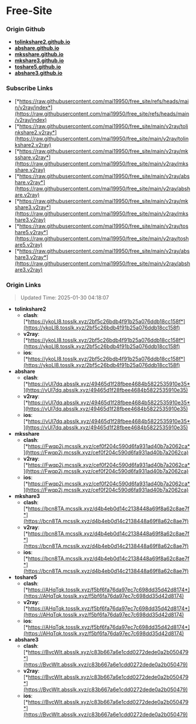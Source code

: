 # Free-Site

### Origin Github

- [**tolinkshare2.github.io**](https://github.com/tolinkshare2/tolinkshare2.github.io)
- [**abshare.github.io**](https://github.com/abshare/abshare.github.io)
- [**mksshare.github.io**](https://github.com/mksshare/mksshare.github.io)
- [**mkshare3.github.io**](https://github.com/mkshare3/mkshare3.github.io)
- [**toshare5.github.io**](https://github.com/toshare5/toshare5.github.io)
- [**abshare3.github.io**](https://github.com/abshare3/abshare3.github.io)

### Subscribe Links

- [*https://raw.githubusercontent.com/mai19950/free_site/refs/heads/main/v2ray/index*](https://raw.githubusercontent.com/mai19950/free_site/refs/heads/main/v2ray/index)
- [*https://raw.githubusercontent.com/mai19950/free_site/main/v2ray/tolinkshare2.v2ray*](https://raw.githubusercontent.com/mai19950/free_site/main/v2ray/tolinkshare2.v2ray)
- [*https://raw.githubusercontent.com/mai19950/free_site/main/v2ray/mksshare.v2ray*](https://raw.githubusercontent.com/mai19950/free_site/main/v2ray/mksshare.v2ray)
- [*https://raw.githubusercontent.com/mai19950/free_site/main/v2ray/abshare.v2ray*](https://raw.githubusercontent.com/mai19950/free_site/main/v2ray/abshare.v2ray)
- [*https://raw.githubusercontent.com/mai19950/free_site/main/v2ray/mkshare3.v2ray*](https://raw.githubusercontent.com/mai19950/free_site/main/v2ray/mkshare3.v2ray)
- [*https://raw.githubusercontent.com/mai19950/free_site/main/v2ray/toshare5.v2ray*](https://raw.githubusercontent.com/mai19950/free_site/main/v2ray/toshare5.v2ray)
- [*https://raw.githubusercontent.com/mai19950/free_site/main/v2ray/abshare3.v2ray*](https://raw.githubusercontent.com/mai19950/free_site/main/v2ray/abshare3.v2ray)

### Origin Links

> Updated Time: 2025-01-30 04:18:07

- **tolinkshare2**
  - **clash**: [*https://ykoLI8.tosslk.xyz/2bf5c26bdb4f91b25a076ddb18cc158f*](https://ykoLI8.tosslk.xyz/2bf5c26bdb4f91b25a076ddb18cc158f)
  - **v2ray**: [*https://ykoLI8.tosslk.xyz/2bf5c26bdb4f91b25a076ddb18cc158f*](https://ykoLI8.tosslk.xyz/2bf5c26bdb4f91b25a076ddb18cc158f)
  - **ios**: [*https://ykoLI8.tosslk.xyz/2bf5c26bdb4f91b25a076ddb18cc158f*](https://ykoLI8.tosslk.xyz/2bf5c26bdb4f91b25a076ddb18cc158f)
- **abshare**
  - **clash**: [*https://vUl7dq.absslk.xyz/49465d1f28fbee4684b5822535910e35*](https://vUl7dq.absslk.xyz/49465d1f28fbee4684b5822535910e35)
  - **v2ray**: [*https://vUl7dq.absslk.xyz/49465d1f28fbee4684b5822535910e35*](https://vUl7dq.absslk.xyz/49465d1f28fbee4684b5822535910e35)
  - **ios**: [*https://vUl7dq.absslk.xyz/49465d1f28fbee4684b5822535910e35*](https://vUl7dq.absslk.xyz/49465d1f28fbee4684b5822535910e35)
- **mksshare**
  - **clash**: [*https://Fwqp2j.mcsslk.xyz/cef0f204c590d6fa931ad40b7a2062ca*](https://Fwqp2j.mcsslk.xyz/cef0f204c590d6fa931ad40b7a2062ca)
  - **v2ray**: [*https://Fwqp2j.mcsslk.xyz/cef0f204c590d6fa931ad40b7a2062ca*](https://Fwqp2j.mcsslk.xyz/cef0f204c590d6fa931ad40b7a2062ca)
  - **ios**: [*https://Fwqp2j.mcsslk.xyz/cef0f204c590d6fa931ad40b7a2062ca*](https://Fwqp2j.mcsslk.xyz/cef0f204c590d6fa931ad40b7a2062ca)
- **mkshare3**
  - **clash**: [*https://bcn8TA.mcsslk.xyz/d4b4eb0d14c2138448a69f8a62c8ae7f*](https://bcn8TA.mcsslk.xyz/d4b4eb0d14c2138448a69f8a62c8ae7f)
  - **v2ray**: [*https://bcn8TA.mcsslk.xyz/d4b4eb0d14c2138448a69f8a62c8ae7f*](https://bcn8TA.mcsslk.xyz/d4b4eb0d14c2138448a69f8a62c8ae7f)
  - **ios**: [*https://bcn8TA.mcsslk.xyz/d4b4eb0d14c2138448a69f8a62c8ae7f*](https://bcn8TA.mcsslk.xyz/d4b4eb0d14c2138448a69f8a62c8ae7f)
- **toshare5**
  - **clash**: [*https://AHqTqk.tosslk.xyz/f5bf6fa76da97ec7c698dd35d42d8174*](https://AHqTqk.tosslk.xyz/f5bf6fa76da97ec7c698dd35d42d8174)
  - **v2ray**: [*https://AHqTqk.tosslk.xyz/f5bf6fa76da97ec7c698dd35d42d8174*](https://AHqTqk.tosslk.xyz/f5bf6fa76da97ec7c698dd35d42d8174)
  - **ios**: [*https://AHqTqk.tosslk.xyz/f5bf6fa76da97ec7c698dd35d42d8174*](https://AHqTqk.tosslk.xyz/f5bf6fa76da97ec7c698dd35d42d8174)
- **abshare3**
  - **clash**: [*https://BvcWIt.absslk.xyz/c83b667a6e1cdd0272dede0a2b050479*](https://BvcWIt.absslk.xyz/c83b667a6e1cdd0272dede0a2b050479)
  - **v2ray**: [*https://BvcWIt.absslk.xyz/c83b667a6e1cdd0272dede0a2b050479*](https://BvcWIt.absslk.xyz/c83b667a6e1cdd0272dede0a2b050479)
  - **ios**: [*https://BvcWIt.absslk.xyz/c83b667a6e1cdd0272dede0a2b050479*](https://BvcWIt.absslk.xyz/c83b667a6e1cdd0272dede0a2b050479)
